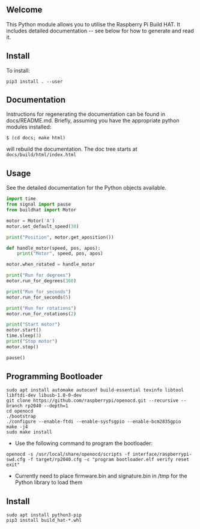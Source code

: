 Welcome
-------

This Python module allows you to utilise the Raspberry Pi Build HAT.  It
includes detailed documentation -- see below for how to generate and
read it.

Install
-------

To install:

```
pip3 install . --user
```

Documentation
-------------

Instructions for regenerating the documentation can be found in
docs/README.md.  Briefly, assuming you have the appropriate python
modules installed:

```
$ (cd docs; make html)
```

will rebuild the documentation.  The doc tree starts at
``docs/build/html/index.html``


Usage
-----

See the detailed documentation for the Python objects available.

```python
import time
from signal import pause
from buildhat import Motor

motor = Motor('A')
motor.set_default_speed(30)

print("Position", motor.get_aposition())

def handle_motor(speed, pos, apos):
    print("Motor", speed, pos, apos)

motor.when_rotated = handle_motor

print("Run for degrees")
motor.run_for_degrees(360)

print("Run for seconds")
motor.run_for_seconds(5)

print("Run for rotations")
motor.run_for_rotations(2)

print("Start motor")
motor.start()
time.sleep(3)
print("Stop motor")
motor.stop()

pause()
```

Programming Bootloader
----------------------

```
sudo apt install automake autoconf build-essential texinfo libtool libftdi-dev libusb-1.0-0-dev
git clone https://github.com/raspberrypi/openocd.git --recursive --branch rp2040 --depth=1
cd openocd
./bootstrap
./configure --enable-ftdi --enable-sysfsgpio --enable-bcm2835gpio
make -j4
sudo make install
```

* Use the following command to program the bootloader:

```
openocd -s /usr/local/share/openocd/scripts -f interface/raspberrypi-swd.cfg -f target/rp2040.cfg -c "program bootloader.elf verify reset exit"
```

* Currently need to place firmware.bin and signature.bin in /tmp for the Python library to load them

Install
-------

```
sudo apt install python3-pip
pip3 install build_hat-*.whl
```
